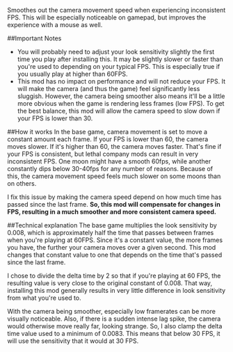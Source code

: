 Smoothes out the camera movement speed when experiencing inconsistent FPS. This will be especially noticeable on gamepad, but improves the experience with a mouse as well. 

##Important Notes
* You will probably need to adjust your look sensitivity slightly the first time you play after installing this. It may be slightly slower or faster than you're used to depending on your typical FPS. This is especially true if you usually play at higher than 60FPS.
* This mod has no impact on performance and will not reduce your FPS. It will make the camera (and thus the game) feel significantly less sluggish. However, the camera being smoother also means it'll be a little more obvious when the game is rendering less frames (low FPS). To get the best balance, this mod will allow the camera speed to slow down if your FPS is lower than 30.

##How it works
In the base game, camera movement is set to move a constant amount each frame. If your FPS is lower than 60, the camera moves slower. If it's higher than 60, the camera moves faster. That's fine if your FPS is consistent, but lethal company mods can result in very inconsistent FPS. One moon might have a smooth 60fps, while another constantly dips below 30-40fps for any number of reasons. Because of this, the camera movement speed feels much slower on some moons than on others.

I fix this issue by making the camera speed depend on how much time has passed since the last frame. **So, this mod will compensate for changes in FPS, resulting in a much smoother and more consistent camera speed.**

##Technical explanation
The base game multiplies the look sensitivity by 0.008, which is approximately half the time that passes between frames when you're playing at 60FPS. Since it's a constant value, the more frames you have, the further your camera moves over a given second. This mod changes that constant value to one that depends on the time that's passed since the last frame. 

I chose to divide the delta time by 2 so that if you're playing at 60 FPS, the resulting value is very close to the original constant of 0.008. That way, installing this mod generally results in very little difference in look sensitivity from what you're used to.

With the camera being smoother, especially low framerates can be more visually noticeable. Also, if there is a sudden intense lag spike, the camera would otherwise move really far, looking strange. So, I also clamp the delta time value used to a minimum of 0.0083. This means that below 30 FPS, it will use the sensitivity that it would at 30 FPS.